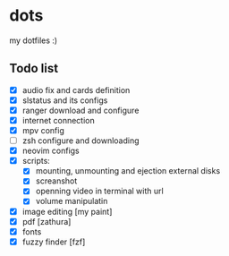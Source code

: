 # dots
my dotfiles :)



## Todo list
- [x] audio fix and cards definition
- [x] slstatus  and its configs
- [x] ranger download and configure
- [x] internet connection
- [x] mpv config
- [ ] zsh configure and downloading
- [x] neovim configs
- [x] scripts:
  - [x]    mounting, unmounting and ejection external disks
  - [x]    screanshot
  - [x]    openning video in terminal with url
  - [x]    volume manipulatin

- [x] image editing [my paint]
- [x] pdf [zathura]
- [x] fonts
- [x] fuzzy finder [fzf]
